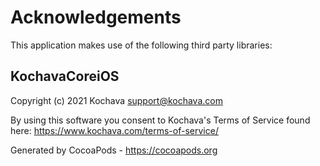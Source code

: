 # Acknowledgements
This application makes use of the following third party libraries:

## KochavaCoreiOS

Copyright (c) 2021 Kochava <support@kochava.com>

By using this software you consent to Kochava's Terms of Service found here:  https://www.kochava.com/terms-of-service/

Generated by CocoaPods - https://cocoapods.org
